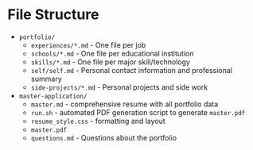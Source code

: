 # File Structure
- `portfolio/`
    - `experiences/*.md` - One file per job
    - `schools/*.md` - One file per educational institution
    - `skills/*.md` - One file per major skill/technology
    - `self/self.md` - Personal contact information and professional summary
    - `side-projects/*.md` - Personal projects and side work
- `master-application/`
    - `master.md` - comprehensive resume with all portfolio data
    - `run.sh` - automated PDF generation script to generate `master.pdf`
    - `resume_style.css` - formatting and layout
    - `master.pdf`
    - `questions.md` - Questions about the portfolio
